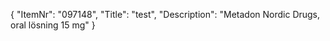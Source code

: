 {
  "ItemNr": "097148",
  "Title": "test",
  "Description": "Metadon Nordic Drugs, oral lösning 15 mg"
}